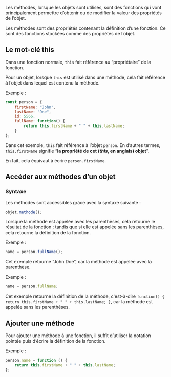 Les méthodes, lorsque les objets sont utilisés, sont des fonctions qui vont principalement permettre d’obtenir ou de modifier la valeur des propriétés de l’objet.

Les méthodes sont des propriétés contenant la définition d’une fonction. Ce sont des fonctions stockées comme des propriétés de l’objet.

## Le mot-clé this

Dans une fonction normale, ```this``` fait référence au “propriétaire” de la fonction. 

Pour un objet, lorsque ```this``` est utilisé dans une méthode, cela fait référence à l’objet dans lequel est contenu la méthode.

Exemple :

```js
const person = {
    firstName: "John",
    lastName: "Doe",
    id: 5566,
    fullName: function() {
        return this.firstName + " " + this.lastName;
    }
};
```

Dans cet exemple, ```this``` fait référence à l’objet ```person```. En d’autres termes, ```this.firstName``` signifie “**la propriété de cet (*this*, en anglais) objet**”. 

En fait, cela équivaut à écrire ```person.firstName```.

## Accéder aux méthodes d’un objet

### Syntaxe

Les méthodes sont accessibles grâce avec la syntaxe suivante :

```js
objet.methode();
```

Lorsque la méthode est appelée avec les parenthèses, cela retourne le résultat de la fonction ; tandis que si elle est appelée sans les parenthèses, cela retourne la définition de la fonction.

Exemple :

```js
name = person.fullName();
```

Cet exemple retourne “John Doe”, car la méthode est appelée avec la parenthèse. 

Exemple :

```js
name = person.fullName;
```

Cet exemple retourne la définition de la méthode, c'est-à-dire ```function() { return this.firstName + " " + this.lastName; }```, car la méthode est appelée sans les parenthèses.

## Ajouter une méthode

Pour ajouter une méthode à une fonction, il suffit d’utiliser la notation pointée puis d’écrire la définition de la fonction. 

Exemple :

```js
person.name = function () {
    return this.firstName + " " + this.lastName;
};
```